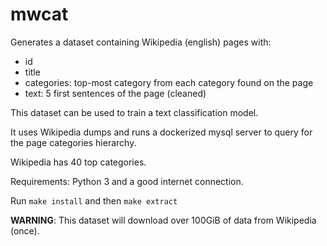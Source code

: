 # mwcat

Generates a dataset containing Wikipedia (english) pages with:

- id
- title
- categories: top-most category from each category found on the page
- text: 5 first sentences of the page (cleaned)

This dataset can be used to train a text classification model.

It uses Wikipedia dumps and runs a dockerized mysql server to query for
the page categories hierarchy.

Wikipedia has 40 top categories.

Requirements: Python 3 and a good internet connection.

Run `make install` and then `make extract`

**WARNING**: This dataset will download over 100GiB of data from Wikipedia (once).
